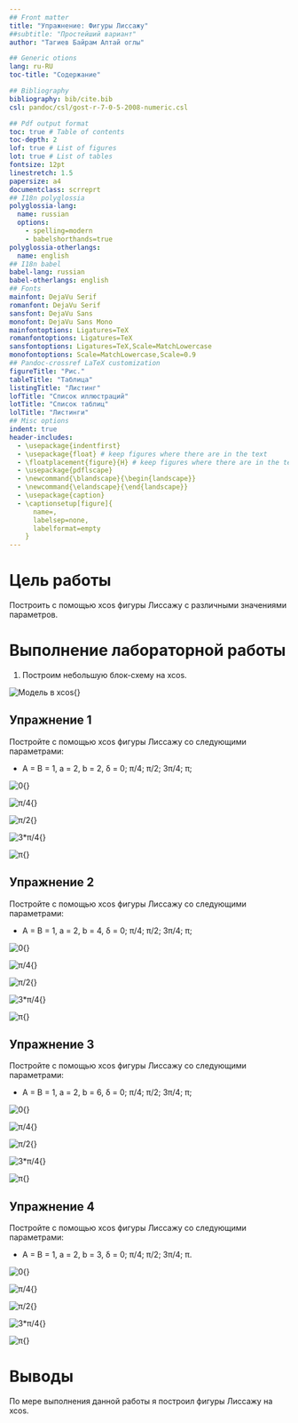 ```yaml
---
## Front matter
title: "Упражнение: Фигуры Лиссажу"
##subtitle: "Простейший вариант"
author: "Тагиев Байрам Алтай оглы"

## Generic otions
lang: ru-RU
toc-title: "Содержание"

## Bibliography
bibliography: bib/cite.bib
csl: pandoc/csl/gost-r-7-0-5-2008-numeric.csl

## Pdf output format
toc: true # Table of contents
toc-depth: 2
lof: true # List of figures
lot: true # List of tables
fontsize: 12pt
linestretch: 1.5
papersize: a4
documentclass: scrreprt
## I18n polyglossia
polyglossia-lang:
  name: russian
  options:
	- spelling=modern
	- babelshorthands=true
polyglossia-otherlangs:
  name: english
## I18n babel
babel-lang: russian
babel-otherlangs: english
## Fonts
mainfont: DejaVu Serif
romanfont: DejaVu Serif
sansfont: DejaVu Sans
monofont: DejaVu Sans Mono
mainfontoptions: Ligatures=TeX
romanfontoptions: Ligatures=TeX
sansfontoptions: Ligatures=TeX,Scale=MatchLowercase
monofontoptions: Scale=MatchLowercase,Scale=0.9
## Pandoc-crossref LaTeX customization
figureTitle: "Рис."
tableTitle: "Таблица"
listingTitle: "Листинг"
lofTitle: "Список иллюстраций"
lotTitle: "Список таблиц"
lolTitle: "Листинги"
## Misc options
indent: true
header-includes:
  - \usepackage{indentfirst}
  - \usepackage{float} # keep figures where there are in the text
  - \floatplacement{figure}{H} # keep figures where there are in the text 
  - \usepackage{pdflscape}
  - \newcommand{\blandscape}{\begin{landscape}}
  - \newcommand{\elandscape}{\end{landscape}}
  - \usepackage{caption}
  - \captionsetup[figure]{
      name=,
      labelsep=none,
      labelformat=empty
    }
---
```


# Цель работы

Построить с помощью xcos фигуры Лиссажу с различными значениями параметров.

# Выполнение лабораторной работы

1. Построим небольшую блок-схему на xcos.

![Модель в xcos](./image/0.png){}

## Упражнение 1

Постройте с помощью xcos фигуры Лиссажу со следующими параметрами:

- A = B = 1, a = 2, b = 2, δ = 0; π/4; π/2; 3π/4; π;


![0	](./image/1.1.png){}

![π/4	](./image/1.2.png){}

![π/2	](./image/1.3.png){}

![3*π/4	](./image/1.4.png){}

![π	](./image/1.5.png){}

## Упражнение 2

Постройте с помощью xcos фигуры Лиссажу со следующими параметрами:

- A = B = 1, a = 2, b = 4, δ = 0; π/4; π/2; 3π/4; π;


![0	](./image/2.1.png){}

![π/4	](./image/2.2.png){}

![π/2	](./image/2.3.png){}

![3*π/4	](./image/2.4.png){}

![π	](./image/2.5.png){}

## Упражнение 3

Постройте с помощью xcos фигуры Лиссажу со следующими параметрами:

- A = B = 1, a = 2, b = 6, δ = 0; π/4; π/2; 3π/4; π;


![0	](./image/3.1.png){}

![π/4	](./image/3.2.png){}

![π/2	](./image/3.3.png){}

![3*π/4	](./image/3.4.png){}

![π	](./image/3.5.png){}

## Упражнение 4

Постройте с помощью xcos фигуры Лиссажу со следующими параметрами:

- A = B = 1, a = 2, b = 3, δ = 0; π/4; π/2; 3π/4; π.


![0	](./image/4.1.png){}

![π/4	](./image/4.2.png){}

![π/2	](./image/4.3.png){}

![3*π/4	](./image/4.4.png){}

![π	](./image/4.5.png){}

# Выводы

По мере выполнения данной работы я построил фигуры Лиссажу на xcos.

